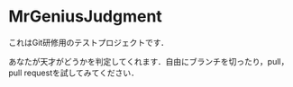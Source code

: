# MrGeniusJudgment
これはGit研修用のテストプロジェクトです．

あなたが天才がどうかを判定してくれます．自由にブランチを切ったり，pull，pull requestを試してみてください．